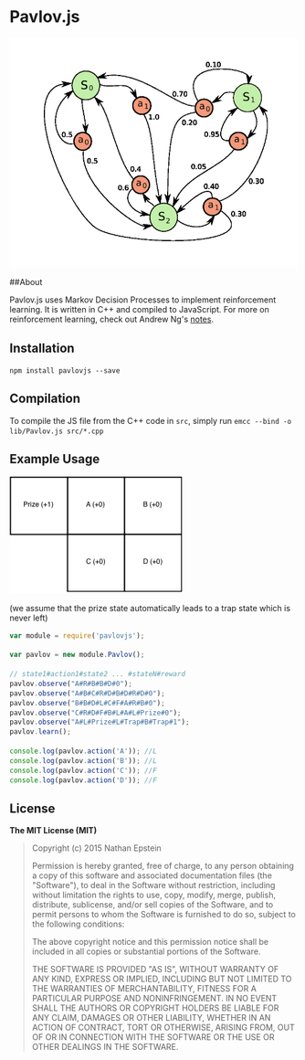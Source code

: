 # Pavlov.js

<img src="./img/MDP.png">

##About

Pavlov.js uses Markov Decision Processes to implement reinforcement learning. It is written in C++ and compiled to JavaScript. For more on reinforcement learning, check out Andrew Ng's <a href="http://cs229.stanford.edu/notes/cs229-notes12.pdf">notes</a>.

## Installation

`npm install pavlovjs --save`

## Compilation

To compile the JS file from the C++ code in `src`, simply run `emcc --bind -o lib/Pavlov.js src/*.cpp`

## Example Usage

<img src="./img/example.png">

(we assume that the prize state automatically leads to a trap state which is never left)

```javascript
var module = require('pavlovjs');

var pavlov = new module.Pavlov();

// state1#action1#state2 ... #stateN#reward
pavlov.observe("A#R#B#B#D#0");
pavlov.observe("A#B#C#R#D#B#D#R#D#0");
pavlov.observe("B#B#D#L#C#F#A#R#B#0");
pavlov.observe("C#R#D#F#B#L#A#L#Prize#0");
pavlov.observe("A#L#Prize#L#Trap#B#Trap#1");
pavlov.learn();

console.log(pavlov.action('A')); //L
console.log(pavlov.action('B')); //L
console.log(pavlov.action('C')); //F
console.log(pavlov.action('D')); //F

```

## License

**The MIT License (MIT)**

> Copyright (c) 2015 Nathan Epstein
>
> Permission is hereby granted, free of charge, to any person obtaining a copy
> of this software and associated documentation files (the "Software"), to deal
> in the Software without restriction, including without limitation the rights
> to use, copy, modify, merge, publish, distribute, sublicense, and/or sell
> copies of the Software, and to permit persons to whom the Software is
> furnished to do so, subject to the following conditions:
>
> The above copyright notice and this permission notice shall be included in
> all copies or substantial portions of the Software.
>
> THE SOFTWARE IS PROVIDED "AS IS", WITHOUT WARRANTY OF ANY KIND, EXPRESS OR
> IMPLIED, INCLUDING BUT NOT LIMITED TO THE WARRANTIES OF MERCHANTABILITY,
> FITNESS FOR A PARTICULAR PURPOSE AND NONINFRINGEMENT. IN NO EVENT SHALL THE
> AUTHORS OR COPYRIGHT HOLDERS BE LIABLE FOR ANY CLAIM, DAMAGES OR OTHER
> LIABILITY, WHETHER IN AN ACTION OF CONTRACT, TORT OR OTHERWISE, ARISING FROM,
> OUT OF OR IN CONNECTION WITH THE SOFTWARE OR THE USE OR OTHER DEALINGS IN
> THE SOFTWARE.
